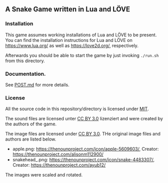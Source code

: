 ## A Snake Game written in Lua and LÖVE

### Installation 

This game assumes working installations of Lua and LÖVE to be present. You can find the installation instructions for Lua and LÖVE on https://www.lua.org/ as well as https://love2d.org/, respectively.

Afterwards you should be able to start the game by just invoking `./run.sh` from this directory.

### Documentation.

See [POST.md](./POST.md) for more details.

### License 

All the source code in this repository/directory is licensed under [MIT](./LICENSE.md). 

The sound files are licensed unter [CC BY 3.0](https://creativecommons.org/licenses/by/3.0/) lizenziert and were created by the authors of the game. 

The image files are licensed under [CC BY 3.0](https://creativecommons.org/licenses/by/3.0/). THe original image files and authors are listed below.
- apple.png: https://thenounproject.com/icon/apple-5609603/, Creator: https://thenounproject.com/alisonm112900/
- snakehead_<x>.png: https://thenounproject.com/icon/snake-4483307/, Creator: https://thenounproject.com/ayub12/

The images were scaled and rotated.
